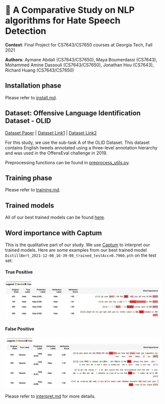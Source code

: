 # 🤬 A Comparative Study on NLP algorithms for Hate Speech Detection

**Context**: Final Project for CS7643/CS7650 courses at Georgia Tech, Fall 2021

**Authors**: Aymane Abdali (CS7643/CS7650), Maya Boumerdassi (CS7643), Mohammed Amine Dassouli (CS7643/CS7650), Jonathan Hou (CS7643), Richard Huang (CS7643/CS7650)

## Installation phase

Please refer to [install.md](docs/install.md).

## Dataset: Offensive Language Identification Dataset - OLID 

[Dataset Paper](https://arxiv.org/abs/1902.09666) |
[Dataset Link1](https://scholar.harvard.edu/malmasi/olid) |
[Dataset Link2](https://sites.google.com/site/offensevalsharedtask/offenseval2019)

For this study, we use the sub-task A of the OLID Dataset. This dataset contains English tweets annotated using a three-level annotation hierarchy and was used in the OffensEval challenge in 2019. 

Preprocessing functions can be found in [preprocess_utils.py](src/utils/preprocess_utils.py).

## Training phase

Please refer to [training.md](docs/training.md).

## Trained models

All of our best trained models can be found [here](https://1drv.ms/u/s!Ak4YJhU8zi9qrzdQT5BFOXCfVQ3A?e=xJPiJm).

## Word importance with Captum

This is the qualitative part of our study. We use [Captum](https://captum.ai/) to interpret our trained models. Here are some examples from our best trained model `DistillBert_2021-12-08_16-39-08_trained_testAcc=0.7960.pth` on the test set:

#### True Positive

![DistillBert_TP](docs/assets/DistillBert_TP.png)

#### False Positive

![DistillBert_FP](docs/assets/DistillBert_FP.png)

Please refer to [interpret.md](docs/interpret.md) for more details.
